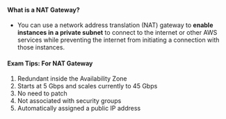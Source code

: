 #### What is a NAT Gateway?

* You can use a network address translation (NAT) gateway to **enable instances in a private subnet** to connect to the
  internet or other AWS services while preventing the internet from initiating a connection with those instances.

#### Exam Tips: For NAT Gateway

1. Redundant inside the Availability Zone
2. Starts at 5 Gbps and scales currently to 45 Gbps
3. No need to patch
4. Not associated with security groups
5. Automatically assigned a public IP address
